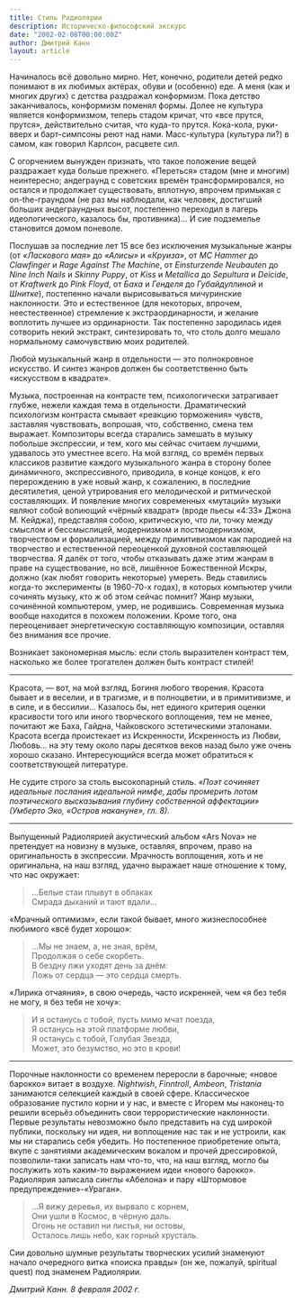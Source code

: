 ```yaml
---
title: Стиль Радиолярии
description: Историческо-философский экскурс
date: "2002-02-08T00:00:00Z"
author: Дмитрий Канн
layout: article
---
```


Начиналось всё довольно мирно. Нет, конечно, родители детей редко понимают в их любимых актёрах, обуви и (особенно) еде. А меня (как и многих других) с детства раздражал конформизм. Пока детство заканчивалось, конформизм поменял формы. Долее не культура является конформизмом, теперь стадом кричат, что «все прутся, прутся», действительно считая, что куда-то прутся. Кока-кола, руки-вверх и барт-симпсоны реют над нами. Масс-культура (культура ли?) в самом, как говорил Карлсон, расцвете сил.

С огорчением вынужден признать, что такое положение вещей раздражает куда больше прежнего. «Переться» стадом (мне и многим) неинтересно; андеграунд с советских времён трансформировался, но остался и продолжает существовать, вплотную, впрочем примыкая с on-the-граундом (не раз мы наблюдали, как человек, достигший больших андеграундных высот, постепенно переходил в лагерь идеологического, казалось бы, противника)… И сие подземелье становится домом поневоле.

Послушав за последние лет 15 все без исключения музыкальные жанры (от *«Ласкового мая»* до *«Алисы»* и *«Круиза»*, от *MC Hammer* до *Clawfinger* и *Rage Against The Machine*, от *Einsturzende Neubauten* до *Nine Inch Nails* и *Skinny Puppy*, от *Kiss* и *Metallica* до *Sepultura* и *Deicide*, от *Kraftwerk* до *Pink Floyd*, от *Баха* и *Генделя* до *Губайдуллиной* и *Шнитке*), постепенно начали вырисовываться мичуринские наклонности. Это и естественное (для некоторых, впрочем, неестественное) стремление к экстраординарности, и желание воплотить лучшее из ординарности. Так постепенно зародилась идея сотворить некий экстракт, синтезировать то, что столь долго мешало нормальному самочувствию моих родителей.

Любой музыкальный жанр в отдельности — это полнокровное искусство. И синтез жанров должен бы соответственно быть «искусством в квадрате».

Музыка, построенная на контрасте тем, психологически затрагивает глубже, нежели каждая тема в отдельности. Драматический психологизм контраста смывает «реакцию торможения» чувств, заставляя чувствовать, вопрошая, что, собственно, смена тем выражает. Композиторы всегда старались замешать в музыку побольше экспрессии, и тем, кого мы сейчас считаем лучшими, удавалось это уместнее всего. На мой взгляд, со времён первых классиков развитие каждого музыкального жанра в сторону более динамичного, экспрессивного, приводила, в конце концов, к его перерождению в уже новый жанр, к сожалению, в последние десятилетия, ценой утрирования его мелодической и ритмической составляющих. И появление многих современных «мутаций» музыки являют собой вопиющий «чёрный квадрат» (вроде пьесы «4:33» Джона М.&nbsp;Кейджа), представляя собою, критическую, что ли, точку между смыслом и бессмыслицей, модернизмом и постмодернизмом, творчеством и формализацией, между примитивизмом как пародией на творчество и естественной переоценкой духовной составляющей творчества. Я далёк от того, чтобы отказывать даже этим жанрам в праве на существование, но  всё, лишённое Божественной Искры, должно (как любят говорить некоторые) умереть. Ведь ставились когда-то эксперименты (в 1960-70-х годах), в которых компьютер учили сочинять музыку, кто ж об этом сейчас помнит? Жанр музыки, сочинённой компьютером, умер, не родившись. Современная музыка вообще находится в похожем положении. Кроме того, она переоценивает энергетическую составляющую композиции, оставляя без внимания все прочие.

Возникает закономерная мысль: если столь выразителен контраст тем, насколько же более трогателен должен быть контраст стилей!

***

Красота, — вот, на мой взгляд, Богиня любого творения. Красота бывает и в веселии, и в трагизме, и в полноцветии, и в примитивизме, и в силе, и в бессилии… Казалось бы, нет единого критерия оценки красивости того или иного творческого воплощения, тем не менее, почитают же Баха, Гайдна, Чайковского эстетическими эталонами. Красота всегда проистекает из Искренности, Искренность из Любви, Любовь… на эту тему около пары десятков веков назад было уже очень хорошо сказано. Интересующийся всегда может обратиться к соответствующей литературе.

Не судите строго за столь высокопарный стиль. *«Поэт сочиняет идеальные послания идеальной нимфе, дабы промерить лотом поэтического высказывания глубину собственной аффектации» (Умберто Эко, «Остров накануне», гл. 8).*

***

Выпущенный Радиолярией акустический альбом «Ars Nova» не претендует на новизну в музыке, оставляя, впрочем, право на оригинальность в экспрессии. Мрачность воплощения, хоть и не оригинальна, на наш взгляд, удачно выражает наше отношение к тому, что нас окружает:

> …Белые стаи плывут в облаках<br />
> Смрада дыханий и тают вдали…

«Мрачный оптимизм», если такой бывает, много жизнеспособнее любимого «всё будет хорошо»:

> …Мы не знаем, а, не зная, врём,<br />
> Продолжая о себе скорбеть.<br />
> В бездну лжи уходят день за днём:<br />
> Ложь от сердца — это сердца смерть.

«Лирика отчаяния», в свою очередь, часто искренней, чем «я без тебя не могу, я без тебя не хочу»:

> И я останусь с тобой, пусть мимо мчат поезда,<br />
> Я останусь на этой платформе любви,<br />
> Я останусь с тобой, Голубая Звезда,<br />
> Может, это безумство, но это в крови!

***

Порочные наклонности со временем переросли в барочные; «новое барокко» витает в воздухе. *Nightwish*, *Finntroll*, *Ambeon*, *Tristania* занимаются селекцией каждый в своей сфере. Классическое образование пустило корни и у нас, и вместе с Игорем мы наконец-то решили всерьёз объединить свои террористические наклонности. Первые результаты невозможно было представить на суд широкой публики, поскольку ни идея, ни воплощение нас так и не устроили, как мы ни старались себя убедить. Но постепенное приобретение опыта, вкупе с занятиями академическим вокалом и прочей дрессировкой, позволили-таки записать нам что-то, что, на наш взгляд, могло бы послужить хоть каким-то выражением идеи «нового барокко». Радиолярия записала синглы «Абелона» и пару «Штормовое предупреждение»-«Ураган».

> …Я вижу деревья, их вырвало с корнем,<br />
> Они ушли в Космос, в чёрную даль.<br />
> Огонь не оставил ни листья, ни остовы,<br />
> Осталось лишь небо, как горный хрусталь.

Сии довольно шумные результаты творческих усилий знаменуют начало очередного витка «поиска правды» (он же, пожалуй, spiritual quest) под знаменем Радиолярии.

*Дмитрий Канн. 8 февраля 2002 г.*
